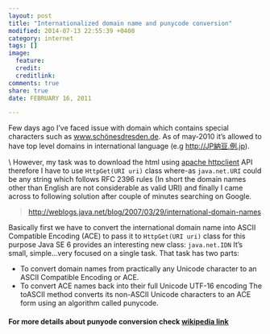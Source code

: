 ```yaml
---
layout: post
title: "Internationalized domain name and punycode conversion"
modified: 2014-07-13 22:55:39 +0400
category: internet
tags: []
image:
  feature:
  credit:
  creditlink:
comments: true
share: true
date: FEBRUARY 16, 2011

---
```

Few days ago I’ve faced issue with domain which contains special characters such as www.schönesdresden.de. As of may-2010 it’s allowed to have top level domains in international language (e.g http://JP納豆.例.jp).

\\
However, my task was to download the html using [apache httpclient](http://hc.apache.org/httpclient-3.x/) API therefore I have to use `HttpGet(URI uri)` class where-as `java.net.URI` could be any string which follows RFC 2396 rules (In short the domain names other than English are not considerable as valid URI) and finally I came across to following solution after couple of minutes searching on Google.

>  <a href="http://weblogs.java.net/blog/2007/03/29/international-domain-names">http://weblogs.java.net/blog/2007/03/29/international-domain-names</a>

Basically first we have to convert the international domain name into ASCII Compatible Encoding (ACE) to pass it to `HttpGet(URI uri)` class for this purpose Java SE 6 provides an interesting new class: `java.net.IDN` It’s small, simple…very focused on a single task. That task has two parts:

* To convert domain names from practically any Unicode character to an ASCII Compatible Encoding or ACE.
* To convert ACE names back into their full Unicode UTF-16 encoding The toASCII method converts its non-ASCII Unicode characters to an ACE form using an algorithm called punycode.

#### For more details about punyode conversion check [wikipedia link](http://en.wikipedia.org/wiki/Punycode) ####
